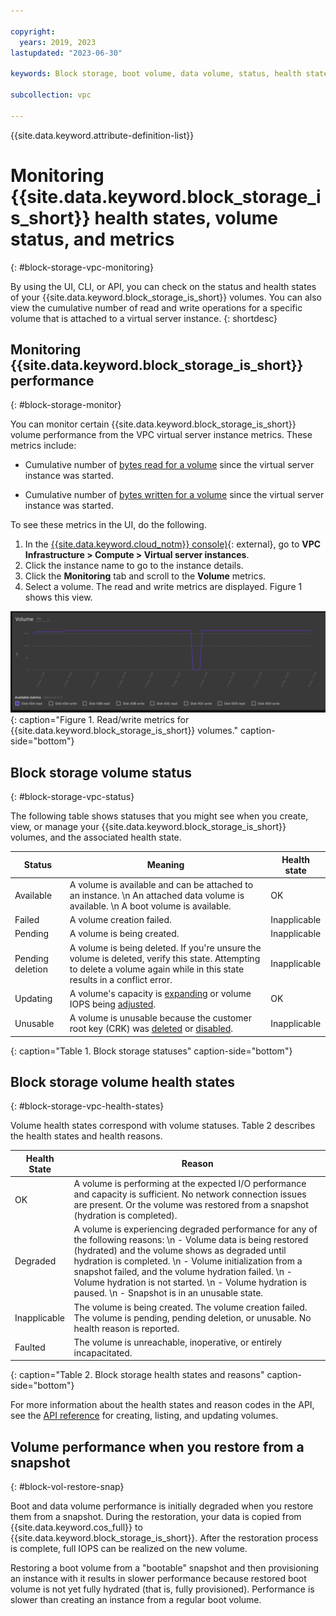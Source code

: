 ```yaml
---

copyright:
  years: 2019, 2023
lastupdated: "2023-06-30"

keywords: Block storage, boot volume, data volume, status, health state, monitoring, performance 

subcollection: vpc

---
```


{{site.data.keyword.attribute-definition-list}}

#  Monitoring {{site.data.keyword.block_storage_is_short}} health states, volume status, and metrics
{: #block-storage-vpc-monitoring}

By using the UI, CLI, or API, you can check on the status and health states of your {{site.data.keyword.block_storage_is_short}} volumes. You can also view the cumulative number of read and write operations for a specific volume that is attached to a virtual server instance.
{: shortdesc}

## Monitoring {{site.data.keyword.block_storage_is_short}} performance
{: #block-storage-monitor}

You can monitor certain {{site.data.keyword.block_storage_is_short}} volume performance from the VPC virtual server instance metrics. These metrics include:

* Cumulative number of [bytes read for a volume](/docs/vpc?topic=vpc-vpc-monitoring-metrics#bytes-read-for-volume-gen2) since the virtual server instance was started.

* Cumulative number of [bytes written for a volume](/docs/vpc?topic=vpc-vpc-monitoring-metrics#bytes-written-for-volume-gen2) since the virtual server instance was started.

To see these metrics in the UI, do the following.

1. In the [{{site.data.keyword.cloud_notm}} console)](/login){: external}, go to **VPC Infrastructure > Compute > Virtual server instances**.
2. Click the instance name to go to the instance details.
3. Click the **Monitoring** tab and scroll to the **Volume** metrics.
4. Select a volume. The read and write metrics are displayed. Figure 1 shows this view.

![Figure showing volume metrics.](/images/volume-read-write-metrics.png "Figure showing volume read/write metrics."){: caption="Figure 1. Read/write metrics for {{site.data.keyword.block_storage_is_short}} volumes." caption-side="bottom"}

## Block storage volume status
{: #block-storage-vpc-status}

The following table shows statuses that you might see when you create, view, or manage your {{site.data.keyword.block_storage_is_short}} volumes, and the associated health state.

| Status | Meaning | Health state |
|--------|---------|--------------|
| Available | A volume is available and can be attached to an instance. \n An attached data volume is available. \n A boot volume is available. | OK |
| Failed  | A volume creation failed. | Inapplicable |
| Pending | A volume is being created. | Inapplicable |
| Pending deletion | A volume is being deleted. If you're unsure the volume is deleted, verify this state. Attempting to delete a volume again while in this state results in a conflict error. | Inapplicable |
| Updating | A volume's capacity is [expanding](/docs/vpc?topic=vpc-expanding-block-storage-volumes) or volume IOPS being [adjusted](/docs/vpc?topic=vpc-adjusting-volume-iop). | OK |
| Unusable | A volume is unusable because the customer root key (CRK) was [deleted](/docs/vpc?topic=vpc-vpc-encryption-managing#byok-delete-root-keys) or [disabled](/docs/vpc?topic=vpc-vpc-encryption-managing#byok-disable-root-keys). | Inapplicable |
{: caption="Table 1. Block storage statuses" caption-side="bottom"}

## Block storage volume health states
{: #block-storage-vpc-health-states}

Volume health states correspond with volume statuses. Table 2 describes the health states and health reasons.

| Health State | Reason |
|--------|-------------|
| OK | A volume is performing at the expected I/O performance and capacity is sufficient. No network connection issues are present. Or the volume was restored from a snapshot (hydration is completed). |
| Degraded | A volume is experiencing degraded performance for any of the following reasons: \n  - Volume data is being restored (hydrated) and the volume shows as degraded until hydration is completed. \n - Volume initialization from a snapshot failed, and the volume hydration failed. \n - Volume hydration is not started. \n - Volume hydration is paused. \n - Snapshot is in an unusable state. |
| Inapplicable | The volume is being created. The volume creation failed. The volume is pending, pending deletion, or unusable. No health reason is reported. |
| Faulted | The volume is unreachable, inoperative, or entirely incapacitated. |
{: caption="Table 2. Block storage health states and reasons" caption-side="bottom"}

For more information about the health states and reason codes in the API, see the [API reference](/apidocs/vpc/latest#create-volume) for creating, listing, and updating volumes.

## Volume performance when you restore from a snapshot
{: #block-vol-restore-snap}

Boot and data volume performance is initially degraded when you restore them from a snapshot. During the restoration, your data is copied from {{site.data.keyword.cos_full}} to {{site.data.keyword.block_storage_is_short}}. After the restoration process is complete, full IOPS can be realized on the new volume.

Restoring a boot volume from a "bootable" snapshot and then provisioning an instance with it results in slower performance because restored boot volume is not yet fully hydrated (that is, fully provisioned). Performance is slower than creating an instance from a regular boot volume.
